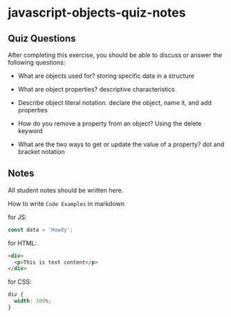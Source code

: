 # javascript-objects-quiz-notes

## Quiz Questions

After completing this exercise, you should be able to discuss or answer the following questions:

- What are objects used for?
  storing specific data in a structure

- What are object properties?
  descriptive characteristics

- Describe object literal notation.
  declare the object, name it, and add properties

- How do you remove a property from an object?
  Using the delete keyword

- What are the two ways to get or update the value of a property?
  dot and bracket notation

## Notes

All student notes should be written here.

How to write `Code Examples` in markdown

for JS:

```javascript
const data = 'Howdy';
```

for HTML:

```html
<div>
  <p>This is text content</p>
</div>
```

for CSS:

```css
div {
  width: 100%;
}
```
